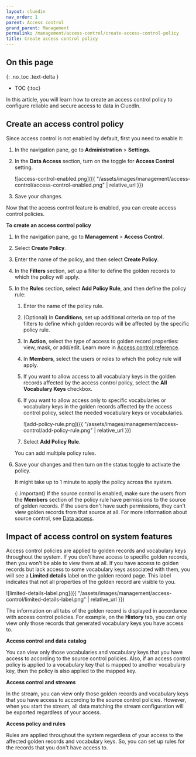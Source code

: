 ```yaml
---
layout: cluedin
nav_order: 1
parent: Access control
grand_parent: Management
permalink: /management/access-control/create-access-control-policy
title: Create access control policy
---
```

## On this page
{: .no_toc .text-delta }
- TOC
{:toc}

In this article, you will learn how to create an access control policy to configure reliable and secure access to data in CluedIn.

## Create an access control policy

Since access control is not enabled by default, first you need to enable it:

1. In the navigation pane, go to **Administration** > **Settings**.

1. In the **Data Access** section, turn on the toggle for **Access Control** setting.

    ![access-control-enabled.png]({{ "/assets/images/management/access-control/access-control-enabled.png" | relative_url }})

1. Save your changes.

Now that the access control feature is enabled, you can create access control policies.

**To create an access control policy**

1. In the navigation pane, go to **Management** > **Access Control**.

1. Select **Create Policy**.

1. Enter the name of the policy, and then select **Create Policy**.

1. In the **Filters** section, set up a filter to define the golden records to which the policy will apply.

1. In the **Rules** section, select **Add Policy Rule**, and then define the policy rule:

    1. Enter the name of the policy rule.

    1. (Optional) In **Conditions**, set up additional criteria on top of the filters to define which golden records will be affected by the specific policy rule.

    1. In **Action**, select the type of access to golden record properties: view, mask, or add/edit. Learn more in [Access control reference](/management/access-control/access-control-reference).

    1. In **Members**, select the users or roles to which the policy rule will apply.

    1. If you want to allow access to all vocabulary keys in the golden records affected by the access control policy, select the **All Vocabulary Keys** checkbox.

    1. If you want to allow access only to specific vocabularies or vocabulary keys in the golden records affected by the access control policy, select the needed vocabulary keys or vocabularies.

        ![add-policy-rule.png]({{ "/assets/images/management/access-control/add-policy-rule.png" | relative_url }})

    1. Select **Add Policy Rule**.

    You can add multiple policy rules.

1. Save your changes and then turn on the status toggle to activate the policy.

    It might take up to 1 minute to apply the policy across the system.

    {:.important}
    If the source control is enabled, make sure the users from the **Members** section of the policy rule have permissions to the source of golden records. If the users don't have such permissions, they can't view golden records from that source at all. For more information about source control, see [Data access](/administration/user-access/data-access).

## Impact of access control on system features

Access control policies are applied to golden records and vocabulary keys throughout the system. If you don't have access to specific golden records, then you won't be able to view them at all. If you have access to golden records but lack access to some vocabulary keys associated with them, you will see a **Limited details** label on the golden record page. This label indicates that not all properties of the golden record are visible to you. 

![limited-details-label.png]({{ "/assets/images/management/access-control/limited-details-label.png" | relative_url }})

The information on all tabs of the golden record is displayed in accordance with access control policies. For example, on the **History** tab, you can only view only those records that generated vocabulary keys you have access to. 

**Access control and data catalog**

You can view only those vocabularies and vocabulary keys that you have access to according to the source control policies. Also, if an access control policy is applied to a vocabulary key that is mapped to another vocabulary key, then the policy is also applied to the mapped key.

**Access control and streams**

In the stream, you can view only those golden records and vocabulary keys that you have access to according to the source control policies. However, when you start the stream, all data matching the stream configuration will be exported regardless of your access.

**Access policy and rules**

Rules are applied throughout the system regardless of your access to the affected golden records and vocabulary keys. So, you can set up rules for the records that you don't have access to.